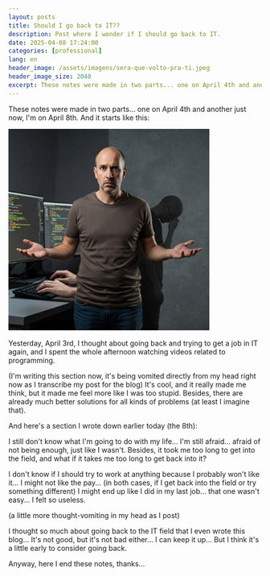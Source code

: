 ```yaml
---
layout: posts
title: Should I go back to IT??
description: Post where I wonder if I should go back to IT.
date: 2025-04-08 17:24:00
categories: [professional]
lang: en
header_image: /assets/imagens/sera-que-volto-pra-ti.jpeg
header_image_size: 2048
excerpt: These notes were made in two parts... one on April 4th and another just now, I'm on April 8th. And
---
```


These notes were made in two parts... one on April 4th and another just now, I'm on April 8th. And it starts like this:

<img alt="Should I go back to IT??" src="/assets/imagens/sera-que-volto-pra-ti.jpeg" width="400" height="400">

Yesterday, April 3rd, I thought about going back and trying to get a job in IT again, and I spent the whole afternoon watching videos related to programming.

(I'm writing this section now, it's being vomited directly from my head right now as I transcribe my post for the blog)
It's cool, and it really made me think, but it made me feel more like I was too stupid. Besides, there are already much better solutions for all kinds of problems (at least I imagine that).

And here's a section I wrote down earlier today (the 8th):

I still don't know what I'm going to do with my life... I'm still afraid... afraid of not being enough, just like I wasn't. Besides, it took me too long to get into the field, and what if it takes me too long to get back into it?

I don't know if I should try to work at anything because I probably won't like it... I might not like the pay... (in both cases, if I get back into the field or try something different) I might end up like I did in my last job... that one wasn't easy... I felt so useless.

(a little more thought-vomiting in my head as I post)

I thought so much about going back to the IT field that I even wrote this blog... It's not good, but it's not bad either... I can keep it up... But I think it's a little early to consider going back.

Anyway, here I end these notes, thanks...